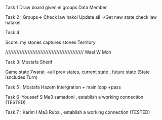 Task 1
Draw board given el groups
Data Member


Task 2 : 
Groups-> Check law hakol
         Update all ->Get new state
         check law hatakel

Task 4

Score:
my stones
captures stones
Territory 

/////////////////////////////////////////////////
Wael W Moh 

Task 3: Mostafa Sherif 

Game state 7warat ->all prev states, current state , future state
(State isncludes Turn)


Task 5 : Mostafa Hazem
Intergration + main loop +pass  



Task 6   :Youssef S 
Ma3 samadoni , establish a working connection (TESTED)


Task 7   : Karim I
Ma3 Ruba , establish a working connection (TESTED)    
